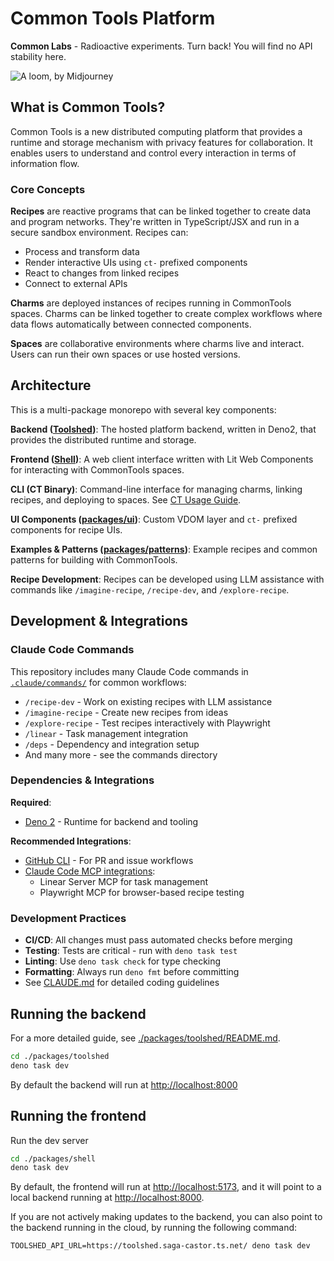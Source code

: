 # Common Tools Platform

**Common Labs** - Radioactive experiments. Turn back! You will find no API stability here.

![A loom, by Midjourney](./docs/images/loom.jpg)

## What is Common Tools?

Common Tools is a new distributed computing platform that provides a runtime and storage mechanism with privacy features for collaboration. It enables users to understand and control every interaction in terms of information flow.

### Core Concepts

**Recipes** are reactive programs that can be linked together to create data and program networks. They're written in TypeScript/JSX and run in a secure sandbox environment. Recipes can:
- Process and transform data
- Render interactive UIs using `ct-` prefixed components  
- React to changes from linked recipes
- Connect to external APIs

**Charms** are deployed instances of recipes running in CommonTools spaces. Charms can be linked together to create complex workflows where data flows automatically between connected components.

**Spaces** are collaborative environments where charms live and interact. Users can run their own spaces or use hosted versions.

## Architecture

This is a multi-package monorepo with several key components:

**Backend ([Toolshed](./packages/toolshed))**: The hosted platform backend, written in Deno2, that provides the distributed runtime and storage.

**Frontend ([Shell](./packages/shell))**: A web client interface written with Lit Web Components for interacting with CommonTools spaces.

**CLI (CT Binary)**: Command-line interface for managing charms, linking recipes, and deploying to spaces. See [CT Usage Guide](./.claude/commands/common/ct.md).

**UI Components ([packages/ui](./packages/ui))**: Custom VDOM layer and `ct-` prefixed components for recipe UIs.

**Examples & Patterns ([packages/patterns](./packages/patterns))**: Example recipes and common patterns for building with CommonTools.

**Recipe Development**: Recipes can be developed using LLM assistance with commands like `/imagine-recipe`, `/recipe-dev`, and `/explore-recipe`.

## Development & Integrations

### Claude Code Commands

This repository includes many Claude Code commands in [`.claude/commands/`](./.claude/commands/) for common workflows:
- `/recipe-dev` - Work on existing recipes with LLM assistance
- `/imagine-recipe` - Create new recipes from ideas
- `/explore-recipe` - Test recipes interactively with Playwright
- `/linear` - Task management integration
- `/deps` - Dependency and integration setup
- And many more - see the commands directory

### Dependencies & Integrations

**Required**: 
- [Deno 2](https://docs.deno.com/runtime/getting_started/installation/) - Runtime for backend and tooling

**Recommended Integrations**:
- [GitHub CLI](https://github.com/cli/cli) - For PR and issue workflows
- [Claude Code MCP integrations](./deps.md):
  - Linear Server MCP for task management
  - Playwright MCP for browser-based recipe testing

### Development Practices

- **CI/CD**: All changes must pass automated checks before merging
- **Testing**: Tests are critical - run with `deno task test`
- **Linting**: Use `deno task check` for type checking
- **Formatting**: Always run `deno fmt` before committing
- See [CLAUDE.md](./CLAUDE.md) for detailed coding guidelines

## Running the backend

For a more detailed guide, see
[./packages/toolshed/README.md](./packages/toolshed/README.md).

```bash
cd ./packages/toolshed
deno task dev
```

By default the backend will run at <http://localhost:8000>

## Running the frontend

Run the dev server

```bash
cd ./packages/shell
deno task dev
```

By default, the frontend will run at <http://localhost:5173>, and it will point
to a local backend running at <http://localhost:8000>.

If you are not actively making updates to the backend, you can also point to the
backend running in the cloud, by running the following command:

```shell
TOOLSHED_API_URL=https://toolshed.saga-castor.ts.net/ deno task dev
```
